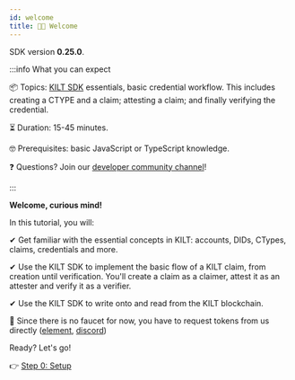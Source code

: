 ```yaml
---
id: welcome
title: 👋🏻 Welcome
---
```


<!-- When updating this version also update 01-setup.md! -->
SDK version **0.25.0**.

:::info What you can expect

📦 Topics: <a href="https://github.com/KILTprotocol/sdk-js">KILT SDK</a> essentials, basic credential workflow. This includes creating a CTYPE and a claim; attesting a claim; and finally verifying the credential.

⏳ Duration: 15-45 minutes.

🤓 Prerequisites: basic JavaScript or TypeScript knowledge.

❓ Questions? Join our <a href="https://discord.gg/hX4pc8rdHS">developer community channel</a>!

:::

**Welcome, curious mind!**

In this tutorial, you will:

✔ Get familiar with the essential concepts in KILT: accounts, DIDs, CTypes, claims, credentials and more.

✔ Use the KILT SDK to implement the basic flow of a KILT claim, from creation until verification. You'll create a claim as a <span class="label-role claimer">claimer</span>, attest it as an <span class="label-role attester">attester</span> and verify it as a <span class="label-role verifier">verifier</span>.

✔ Use the KILT SDK to write onto and read from the KILT blockchain.

🚧 Since there is no faucet for now, you have to request tokens from us directly ([element](https://matrix.to/#/%23kilt-general:matrix.org), [discord](https://discord.gg/hX4pc8rdHS))

Ready? Let's go!

👉 [Step 0: Setup](./01-setup.md)
